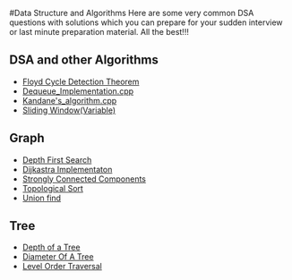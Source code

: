 #Data Structure and Algorithms
Here are some very common DSA questions with solutions which you can prepare for your sudden interview or last minute preparation material. All the best!!! 



## DSA and other Algorithms

   - [Floyd Cycle Detection Theorem](https://github.com/ShrishtiAgarwal/DSA/blob/master/DSA/Linked%20List/%20Floyd_Cycle_Detection_Algorithm.cpp)
   - [Dequeue_Implementation.cpp](https://github.com/ShrishtiAgarwal/DSA/blob/master/DSA/Data%20Structures%20and%20other%20algorithms/Dequeue_Implementation.cpp)
   - [Kandane's_algorithm.cpp](https://github.com/ShrishtiAgarwal/DSA/blob/master/DSA/Data%20Structures%20and%20other%20algorithms/Kandane's_algorithm.cpp)
   - [Sliding Window(Variable)](https://github.com/ShrishtiAgarwal/DSA/blob/master/DSA/Data%20Structures%20and%20other%20algorithms/Sliding%20Window(Variable).cpp)
   
   
## Graph

   - [Depth First Search](https://github.com/ShrishtiAgarwal/DSA/blob/master/DSA/Graphs/Depth_FIrst_Search.cpp)
   - [Dijkastra Implementaton](https://github.com/ShrishtiAgarwal/DSA/blob/master/DSA/Graphs/Dijkastra_Implementaton.cpp)
   - [Strongly Connected Components](https://github.com/ShrishtiAgarwal/DSA/blob/master/DSA/Graphs/Strongly_connected_components.cpp)
   - [Topological Sort](https://github.com/ShrishtiAgarwal/DSA/blob/master/DSA/Graphs/Topological_Sort.cpp)
   - [Union find](https://github.com/ShrishtiAgarwal/DSA/blob/master/DSA/Graphs/Union_Find.cpp)
   
   
## Tree

   - [Depth of a Tree](https://github.com/ShrishtiAgarwal/DSA/blob/master/DSA/Tree/Depth_of_a_Tree.cpp)
   - [Diameter Of A Tree](https://github.com/ShrishtiAgarwal/DSA/blob/master/DSA/Tree/Diameter_Of_A_Tree.cpp)
   - [Level Order Traversal](https://github.com/ShrishtiAgarwal/DSA/blob/master/DSA/Tree/Level_Order_Traversal.cpp)

